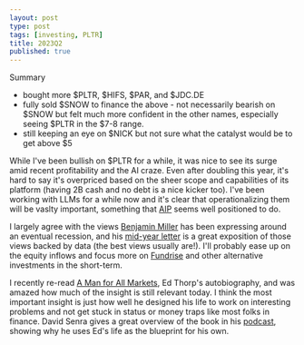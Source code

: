 ```yaml
---
layout: post
type: post
tags: [investing, PLTR]
title: 2023Q2
published: true
---
```


Summary
- bought more $PLTR, $HIFS, $PAR, and $JDC.DE
- fully sold $SNOW to finance the above - not necessarily bearish on $SNOW but felt much more confident in the other names, especially seeing $PLTR in the $7-8 range.
- still keeping an eye on $NICK but not sure what the catalyst would be to get above $5

While I've been bullish on $PLTR for a while, it was nice to see its surge amid recent profitability and the AI craze.
Even after doubling this year, it's hard to say it's overpriced based on the sheer scope and capabilities of its platform (having 2B cash and no debt is a nice kicker too).
I've been working with LLMs for a while now and it's clear that operationalizing them will be vaslty important, something that [AIP](https://www.palantir.com/platforms/aip/) seems well positioned to do.

I largely agree with the views [Benjamin Miller](https://twitter.com/BenMillerise) has been expressing around an eventual recession, and his [mid-year letter](https://fundrise.com/investor-update/1012/view?utm_medium=email&utm_source=fundrise&utm_campaign=investor-update-1012) is a great exposition of those views backed by data (the best views usually are!).
I'll probably ease up on the equity inflows and focus more on [Fundrise](https://twitter.com/Fundrise) and other alternative investments in the short-term.

I recently re-read [A Man for All Markets](https://www.amazon.com/Man-All-Markets-Street-Dealer/dp/0812979907/ref=sr_1_1?keywords=a+man+for+all+markets+edward+thorp&qid=1689633558&sprefix=a+man+for+all+mar%2Caps%2C185&sr=8-1), Ed Thorp's autobiography, and was amazed how much of the insight is still relevant today.  I think the most important insight is just how well he designed his life to work on interesting problems and not get stuck in status or money traps like most folks in finance.  David Senra gives a great overview of the book in his [podcast](https://open.spotify.com/episode/22qcWWLSZheEysQEbjkUKs?si=8d5f3e53ecf94cef&nd=1), showing why he uses Ed's life as the blueprint for his own.

